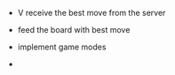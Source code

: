- V receive the best move from the server


- feed the board with best move
- implement game modes
-
